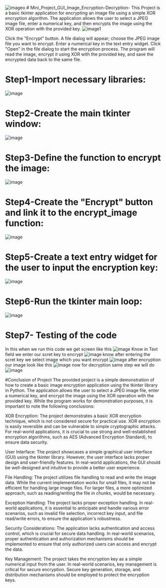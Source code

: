 ![image](https://github.com/bhavish95/Mini_Project_GUI_Image_Encryption-Decryption-/assets/111994995/7d70a958-e9cc-466e-b284-d5955006c638)o # Mini_Project_GUI_Image_Encryption-Decryption-
This Project is a basic tkinter application for encrypting an image file using a simple XOR encryption algorithm. The application allows the user to select a JPEG image file, enter a numerical key, and then encrypts the image using the XOR operation with the provided key.
![image1](https://github.com/bhavish95/Mini_Project_GUI_Image_Encryption-Decryption-/assets/111994995/c003e30a-c7ce-45f9-84af-2135e72bd108)

Click the "Encrypt" button.
A file dialog will appear; choose the JPEG image file you want to encrypt.
Enter a numerical key in the text entry widget.
Click "Open" in the file dialog to start the encryption process.
The program will read the image, encrypt it using XOR with the provided key, and save the encrypted data back to the same file.

# Step1-Import necessary libraries:
![image](https://github.com/bhavish95/Mini_Project_GUI_Image_Encryption-Decryption-/assets/111994995/d6edea9c-fe24-4506-8520-b366b0c167c5)

# Step2-Create the main tkinter window:
![image](https://github.com/bhavish95/Mini_Project_GUI_Image_Encryption-Decryption-/assets/111994995/73b03f6a-5798-48f8-8b8a-60525bfb8d4d)
# Step3-Define the function to encrypt the image:
![image](https://github.com/bhavish95/Mini_Project_GUI_Image_Encryption-Decryption-/assets/111994995/9ae05dd0-e996-466c-bf09-0ebf05ebc489)
# Step4-Create the "Encrypt" button and link it to the encrypt_image function:
![image](https://github.com/bhavish95/Mini_Project_GUI_Image_Encryption-Decryption-/assets/111994995/6a1fc2ae-c248-40fc-9663-4d8ea324a5d3)
# Step5-Create a text entry widget for the user to input the encryption key:
![image](https://github.com/bhavish95/Mini_Project_GUI_Image_Encryption-Decryption-/assets/111994995/5f720059-3db8-45d9-b7e2-e46f83a77513)
# Step6-Run the tkinter main loop:
![image](https://github.com/bhavish95/Mini_Project_GUI_Image_Encryption-Decryption-/assets/111994995/a4fa27b7-8d01-4026-9237-3900127b6a9e)
# Step7- Testing of the code 
In this when we run this code we get screen like this 
![image](https://github.com/bhavish95/Mini_Project_GUI_Image_Encryption-Decryption-/assets/111994995/a1f5f408-8585-4ee6-8839-363c8c951276)
Know in Text field we enter our scret key to encrypt
![image](https://github.com/bhavish95/Mini_Project_GUI_Image_Encryption-Decryption-/assets/111994995/fa183cb5-1bac-4cad-a59b-562d0907cafd)
know after entering the scret key we select image which you want encrypt
![image](https://github.com/bhavish95/Mini_Project_GUI_Image_Encryption-Decryption-/assets/111994995/597e87c5-0732-4b49-8156-6dab0e7cf224)
after encryption our image look like this
![image](https://github.com/bhavish95/Mini_Project_GUI_Image_Encryption-Decryption-/assets/111994995/1a369a4a-dcd9-40b1-bffd-901a5aaa39b3)
now for decryption same step we will do
![image](https://github.com/bhavish95/Mini_Project_GUI_Image_Encryption-Decryption-/assets/111994995/f9135a4c-6e34-48b5-9cbc-1af5929ee0bf)

#Conclusion of Project
The provided project is a simple demonstration of how to create a basic image encryption application using the tkinter library in Python. The application allows the user to select a JPEG image file, enter a numerical key, and encrypt the image using the XOR operation with the provided key. While the program works for demonstration purposes, it is important to note the following conclusions:

XOR Encryption: The project demonstrates a basic XOR encryption technique, which is not considered secure for practical use. XOR encryption is easily reversible and can be vulnerable to simple cryptographic attacks. For real-world applications, it is crucial to use strong and well-established encryption algorithms, such as AES (Advanced Encryption Standard), to ensure data security.

User Interface: The project showcases a simple graphical user interface (GUI) using the tkinter library. However, the user interface lacks proper design and user-friendly features. In real-world applications, the GUI should be well-designed and intuitive to provide a better user experience.

File Handling: The project utilizes file handling to read and write the image data. While the current implementation works for small files, it may not be efficient for handling large image files. For larger files, a more optimized approach, such as reading/writing the file in chunks, would be necessary.

Exception Handling: The project lacks proper exception handling. In real-world applications, it is essential to anticipate and handle various error scenarios, such as invalid file selection, incorrect key input, and file read/write errors, to ensure the application's robustness.

Security Considerations: The application lacks authentication and access control, which is crucial for secure data handling. In real-world scenarios, proper authentication and authorization mechanisms should be implemented to ensure that only authorized users can access and encrypt the data.

Key Management: The project takes the encryption key as a simple numerical input from the user. In real-world scenarios, key management is critical for secure encryption. Secure key generation, storage, and distribution mechanisms should be employed to protect the encryption keys.


